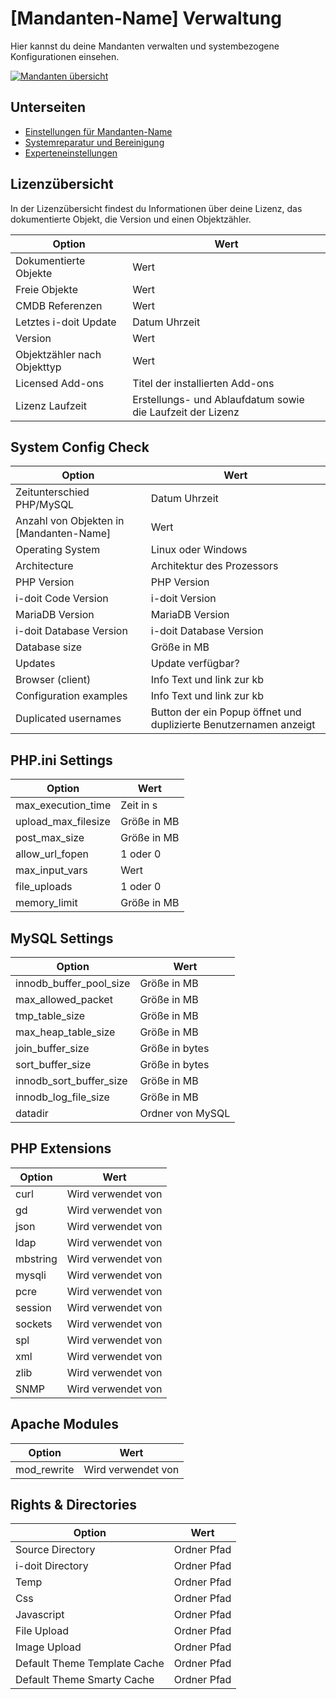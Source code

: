 # [Mandanten-Name] Verwaltung

Hier kannst du deine Mandanten verwalten und systembezogene Konfigurationen einsehen.

[![Mandanten übersicht](../../../assets/images/de/administration/verwaltung/mandanten-name-verwaltung/1-mv.png)](../../../assets/images/de/administration/verwaltung/mandanten-name-verwaltung/1-mv.png)

## Unterseiten

-   [Einstellungen für Mandanten-Name](einstellungen-mandanten-name.md)
-   [Systemreparatur und Bereinigung](systemreparatur-und-bereinigung.md)
-   [Experteneinstellungen](experteneinstellungen.md)

## Lizenzübersicht

In der Lizenzübersicht findest du Informationen über deine Lizenz, das dokumentierte Objekt, die Version und einen Objektzähler.

| Option                      | Wert                                                       |
| --------------------------- | ---------------------------------------------------------- |
| Dokumentierte Objekte       | Wert                                                       |
| Freie Objekte               | Wert                                                       |
| CMDB Referenzen             | Wert                                                       |
| Letztes i-doit Update       | Datum Uhrzeit                                              |
| Version                     | Wert                                                       |
| Objektzähler nach Objekttyp | Wert                                                       |
| Licensed Add-ons            | Titel der installierten Add-ons                            |
| Lizenz Laufzeit             | Erstellungs- und Ablaufdatum sowie die Laufzeit der Lizenz |

## System Config Check

| Option                                  | Wert                                                              |
| --------------------------------------- | ----------------------------------------------------------------- |
| Zeitunterschied PHP/MySQL               | Datum Uhrzeit                                                     |
| Anzahl von Objekten in [Mandanten-Name] | Wert                                                              |
| Operating System                        | Linux oder Windows                                                |
| Architecture                            | Architektur des Prozessors                                        |
| PHP Version                             | PHP Version                                                       |
| i-doit Code Version                     | i-doit Version                                                    |
| MariaDB Version                         | MariaDB Version                                                   |
| i-doit Database Version                 | i-doit Database Version                                           |
| Database size                           | Größe in MB                                                       |
| Updates                                 | Update verfügbar?                                                 |
| Browser (client)                        | Info Text und link zur kb                                         |
| Configuration examples                  | Info Text und link zur kb                                         |
| Duplicated usernames                    | Button der ein Popup öffnet und duplizierte Benutzernamen anzeigt |

## PHP.ini Settings

| Option              | Wert        |
| ------------------- | ----------- |
| max_execution_time  | Zeit in s   |
| upload_max_filesize | Größe in MB |
| post_max_size       | Größe in MB |
| allow_url_fopen     | 1 oder 0    |
| max_input_vars      | Wert        |
| file_uploads        | 1 oder 0    |
| memory_limit        | Größe in MB |

## MySQL Settings

| Option                  | Wert             |
| ----------------------- | ---------------- |
| innodb_buffer_pool_size | Größe in MB      |
| max_allowed_packet      | Größe in MB      |
| tmp_table_size          | Größe in MB      |
| max_heap_table_size     | Größe in MB      |
| join_buffer_size        | Größe in bytes   |
| sort_buffer_size        | Größe in bytes   |
| innodb_sort_buffer_size | Größe in MB      |
| innodb_log_file_size    | Größe in MB      |
| datadir                 | Ordner von MySQL |

## PHP Extensions

| Option   | Wert               |
| -------- | ------------------ |
| curl     | Wird verwendet von |
| gd       | Wird verwendet von |
| json     | Wird verwendet von |
| ldap     | Wird verwendet von |
| mbstring | Wird verwendet von |
| mysqli   | Wird verwendet von |
| pcre     | Wird verwendet von |
| session  | Wird verwendet von |
| sockets  | Wird verwendet von |
| spl      | Wird verwendet von |
| xml      | Wird verwendet von |
| zlib     | Wird verwendet von |
| SNMP     | Wird verwendet von |

## Apache Modules

| Option      | Wert               |
| ----------- | ------------------ |
| mod_rewrite | Wird verwendet von |

## Rights & Directories

| Option                       | Wert        |
| ---------------------------- | ----------- |
| Source Directory             | Ordner Pfad |
| i-doit Directory             | Ordner Pfad |
| Temp                         | Ordner Pfad |
| Css                          | Ordner Pfad |
| Javascript                   | Ordner Pfad |
| File Upload                  | Ordner Pfad |
| Image Upload                 | Ordner Pfad |
| Default Theme Template Cache | Ordner Pfad |
| Default Theme Smarty Cache   | Ordner Pfad |
